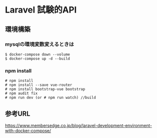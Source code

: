 # Laravel 試験的API

## 環境構築

### mysqlの環境変数変えるときは
```
$ docker-compose down --volume
$ docker-compose up -d --build
```

### npm install
```
# npm install
# npm install --save vue-router
# npm install bootstrap-vue bootstrap
# npm audit fix
# npm run dev (or # npm run watch) //build
```

## 参考URL
https://www.membersedge.co.jp/blog/laravel-development-environment-with-docker-compose/
